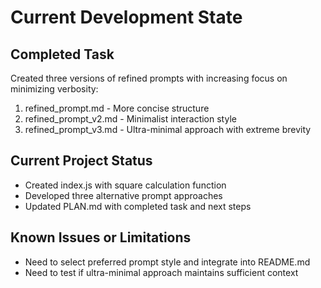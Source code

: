 # Current Development State

## Completed Task
Created three versions of refined prompts with increasing focus on minimizing verbosity:
1. refined_prompt.md - More concise structure
2. refined_prompt_v2.md - Minimalist interaction style
3. refined_prompt_v3.md - Ultra-minimal approach with extreme brevity

## Current Project Status
- Created index.js with square calculation function
- Developed three alternative prompt approaches
- Updated PLAN.md with completed task and next steps

## Known Issues or Limitations
- Need to select preferred prompt style and integrate into README.md
- Need to test if ultra-minimal approach maintains sufficient context
